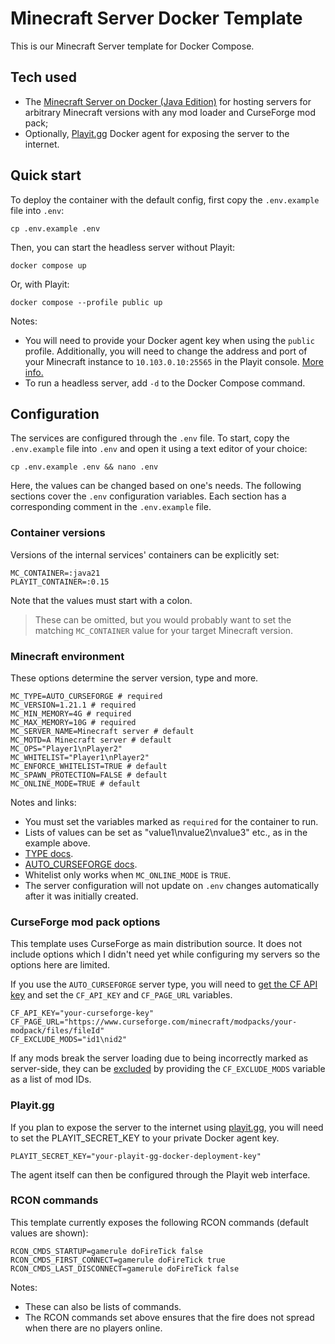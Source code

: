 # Minecraft Server Docker Template

This is our Minecraft Server template for Docker Compose.

## Tech used

- The [Minecraft Server on Docker (Java Edition)](https://docker-minecraft-server.readthedocs.io/en/latest/) for hosting
  servers for arbitrary Minecraft versions with any mod loader and CurseForge mod pack;
- Optionally, [Playit.gg](https://playit.gg/) Docker agent for exposing the server to the internet.

## Quick start

To deploy the container with the default config, first copy the `.env.example` file into `.env`:

```shell
cp .env.example .env
```

Then, you can start the headless server without Playit:

```shell
docker compose up
```

Or, with Playit:

```shell
docker compose --profile public up 
```

Notes:

- You will need to provide your Docker agent key when using the `public` profile.
  Additionally, you will need to change the address and port of your Minecraft instance to `10.103.0.10:25565` in the Playit console.
  [More info.](#playitgg)
- To run a headless server, add `-d` to the Docker Compose command.

## Configuration

The services are configured through the `.env` file.
To start, copy the `.env.example` file into `.env` and open it using a text editor of your choice:

```shell
cp .env.example .env && nano .env
```

Here, the values can be changed based on one's needs.
The following sections cover the `.env` configuration variables.
Each section has a corresponding comment in the `.env.example` file.

### Container versions

Versions of the internal services' containers can be explicitly set:

```env
MC_CONTAINER=:java21
PLAYIT_CONTAINER=:0.15
```

Note that the values must start with a colon.

> These can be omitted, but you would probably want to set the
> matching `MC_CONTAINER` value for your target Minecraft version.

### Minecraft environment

These options determine the server version, type and more.

```env
MC_TYPE=AUTO_CURSEFORGE # required
MC_VERSION=1.21.1 # required
MC_MIN_MEMORY=4G # required
MC_MAX_MEMORY=10G # required
MC_SERVER_NAME=Minecraft server # default
MC_MOTD=A Minecraft server # default
MC_OPS="Player1\nPlayer2"
MC_WHITELIST="Player1\nPlayer2"
MC_ENFORCE_WHITELIST=TRUE # default
MC_SPAWN_PROTECTION=FALSE # default
MC_ONLINE_MODE=TRUE # default
```

Notes and links:

* You must set the variables marked as `required` for the container to run.
* Lists of values can be set as "value1\nvalue2\nvalue3" etc., as in the example above.
* [TYPE docs](https://docker-minecraft-server.readthedocs.io/en/latest/types-and-platforms/).
* [AUTO_CURSEFORGE docs](https://docker-minecraft-server.readthedocs.io/en/latest/types-and-platforms/mod-platforms/auto-curseforge/).
* Whitelist only works when `MC_ONLINE_MODE` is `TRUE`.
* The server configuration will not update on `.env` changes automatically after it was initially created.

### CurseForge mod pack options

This template uses CurseForge as main distribution source. It does not include options which
I didn't need yet while configuring my servers so the options here are limited.

If you use the `AUTO_CURSEFORGE` server type, you will need
to [get the CF API key](https://support.curseforge.com/en/support/solutions/articles/9000208346-about-the-curseforge-api-and-how-to-apply-for-a-key)
and set the `CF_API_KEY` and `CF_PAGE_URL` variables.

```env
CF_API_KEY="your-curseforge-key"
CF_PAGE_URL="https://www.curseforge.com/minecraft/modpacks/your-modpack/files/fileId"
CF_EXCLUDE_MODS="id1\nid2"
```

If any mods break the server loading due to being incorrectly marked as server-side,
they can
be [excluded](https://docker-minecraft-server.readthedocs.io/en/latest/types-and-platforms/mod-platforms/auto-curseforge/#exclude-client-mods)
by providing the `CF_EXCLUDE_MODS` variable as a list of mod IDs.

### Playit.gg

If you plan to expose the server to the internet using [playit.gg](https://playit.gg/),
you will need to set the PLAYIT_SECRET_KEY to your private Docker agent key.

```env
PLAYIT_SECRET_KEY="your-playit-gg-docker-deployment-key"
```

The agent itself can then be configured through the Playit web interface.

### RCON commands

This template currently exposes the following RCON commands (default values are shown):

```env
RCON_CMDS_STARTUP=gamerule doFireTick false
RCON_CMDS_FIRST_CONNECT=gamerule doFireTick true
RCON_CMDS_LAST_DISCONNECT=gamerule doFireTick false
```

Notes:

* These can also be lists of commands.
* The RCON commands set above ensures that the fire does not spread when there are no players online.
